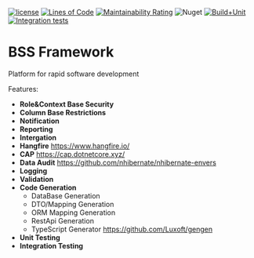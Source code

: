 [![license](https://img.shields.io/github/license/luxoft/BSSFramework)](https://github.com/Luxoft/BSSFramework/blob/main/LICENSE.txt)
[![Lines of Code](https://sonarcloud.io/api/project_badges/measure?project=Luxoft_BSSFramework&metric=ncloc)](https://sonarcloud.io/summary/new_code?id=Luxoft_BSSFramework)
[![Maintainability Rating](https://sonarcloud.io/api/project_badges/measure?project=Luxoft_BSSFramework&metric=sqale_rating)](https://sonarcloud.io/summary/new_code?id=Luxoft_BSSFramework)
![Nuget](https://img.shields.io/nuget/v/Luxoft.Framework.Core)
[![Build+Unit](https://github.com/Luxoft/BSSFramework/actions/workflows/build+unit.yml/badge.svg)](https://github.com/Luxoft/BSSFramework/actions/workflows/build+unit.yml)
[![Integration tests](https://github.com/Luxoft/BSSFramework/actions/workflows/integration-tests.yml/badge.svg)](https://github.com/Luxoft/BSSFramework/actions/workflows/integration-tests.yml)


# BSS Framework
Platform for rapid software development

Features:
- **Role&Context Base Security**
- **Column Base Restrictions**
- **Notification**
- **Reporting**
- **Intergation**
- **Hangfire** https://www.hangfire.io/
- **CAP** https://cap.dotnetcore.xyz/
- **Data Audit** https://github.com/nhibernate/nhibernate-envers
- **Logging**
- **Validation**
- **Code Generation**
    - DataBase Generation
    - DTO/Mapping Generation
    - ORM Mapping Generation
    - RestApi Generation
    - TypeScript Generator https://github.com/Luxoft/gengen
- **Unit Testing**
- **Integration Testing**
